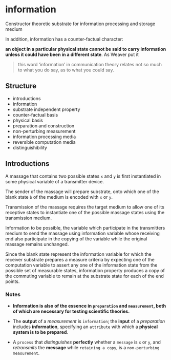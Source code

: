 # information
Constructor theoretic substrate for information processing and storage medium

In addition, information has a counter-factual character:

**an object in a particular physical state cannot be said to carry information unless it could have been in a different state**. As Weaver put it

> this word ‘information’ in communication theory relates not so much to what you do say, as to what you could say.

## Structure

- introductions
- information
- substrate independent property
- counter-factual basis
- physical basis
- preparation and construction
- non-perturbing measurement
- information processing media
- reversible computation media
- distinguishibility

## Introductions

A massage that contains two possible states `x` and `y` is first instantiated in some physical variable of a transmitter device.

The sender of the massage will prepare substrate, onto which one of the blank state `b` of the medium is encoded with `x` or `y`.

Transmission of the massage requires the target medium to allow one of its receptive states to instantiate one of the possible massage states using the transmission medium.

Information to be possible, the variable which participate in the transmitters medium to send the massage using information variable whose receiving end also participate in the copying of the variable while the original massage remains unchanged.

Since the blank state represent the information variable for which the receiver substrate prepares a measure criteria by expecting one of the computation variable to assert any one of the information state from the possible set of measurable states, information property produces a copy of the commuting variable to remain at the substrate state for each of the end points.

### Notes

- **Information is also of the essence in `preparation` and `measurement`, both of which are necessary for testing scientific theories.**

- The **output** of a *measurement* is `information`; the **input** of a *preparation* includes **information**, specifying an `attribute` with which a **physical system is to be prepared**.

- A `process` that *distinguishes* **perfectly** whether a `message` is `x` or `y`, and *retransmits* the **message** while `retaining a copy`, is a `non-perturbing measurement`.
